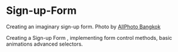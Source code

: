 # Sign-up-Form
Creating an imaginary sign-up form.
Photo by <a href="https://www.pexels.com/@allphoto-bangkok-1628521"> AllPhoto Bangkok</a>
  
Creating a Sign-up Form , implementing form control methods, basic animations advanced selectors.
  

